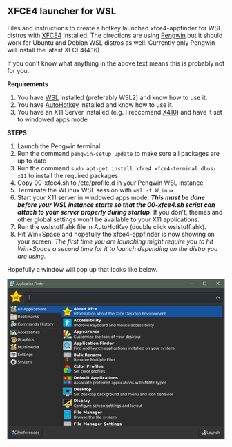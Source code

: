 XFCE4 launcher for WSL
----------------------

Files and instructions to create a hotkey launched xfce4-appfinder for WSL distros with [XFCE4](https://xfce.org/) installed.  The directions are using [Pengwin](https://www.whitewaterfoundry.com/) but it should work for Ubuntu and Debian WSL distros as well.  Currently only Pengwin will install the latest XFCE4(4.16)

If you don't know what anything in the above text means this is probably not for you.  

**Requirements**
1. You have [WSL](https://docs.microsoft.com/en-us/windows/wsl/install-win10) installed (preferably WSL2) and know how to use it.
2. You have [AutoHotkey](https://www.autohotkey.com/) installed and know how to use it.
3. You have an X11 Server installed (e.g. I reccomend [X410](https://x410.dev/)) and have it set to windowed apps mode

**STEPS**
1. Launch the Pengwin terminal
2. Run the command ```pengwin-setup update``` to make sure all packages are up to date
3. Run the command ```sudo apt-get install xfce4 xfce4-terminal dbus-x11``` to install the required packages
4. Copy 00-xfce4.sh to /etc/profile.d in your Pengwin WSL instance
5. Terminate the WLinux WSL session with ```wsl -t WLinux```
6. Start your X11 server in windowed apps mode.  ***This must be done before your WSL instance starts so that the 00-xfce4.sh script can attach to your server properly during startup***.  If you don't, themes and other global settings won't be available to your X11 applications.
7. Run the wslstuff.ahk file in AutoHotKey (double click wslstuff.ahk).
8. Hit Win+Space and hopefully the xfce4-appfinder is now showing on your screen. *The first time you are launching might require you to hit Win+Space a second time for it to launch depending on the distro you are using.*

Hopefully a window will pop up that looks like below.

![xfce4-appfinder](images/xfce4-appfinder.png)

